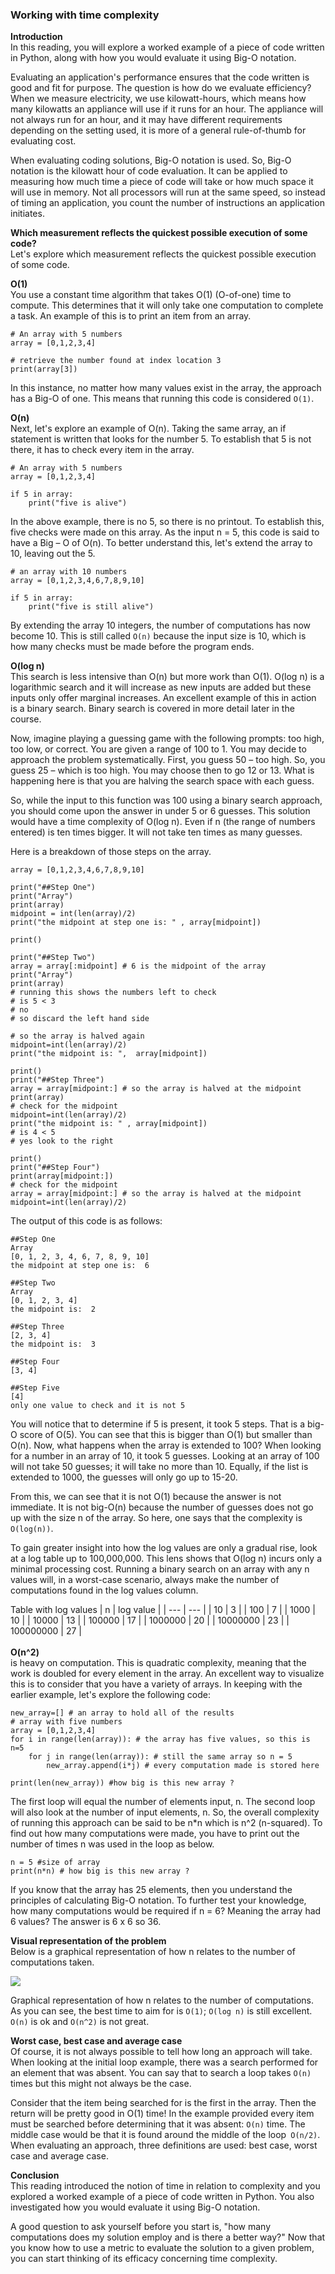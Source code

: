 ### Working with time complexity
__Introduction__  
In this reading, you will explore a worked example of a piece of code written in Python, along with how you would evaluate it using Big-O notation. 

Evaluating an application's performance ensures that the code written is good and fit for purpose. The question is how do we evaluate efficiency? When we measure electricity, we use kilowatt-hours, which means how many kilowatts an appliance will use if it runs for an hour. The appliance will not always run for an hour, and it may have different requirements depending on the setting used, it is more of a general rule-of-thumb for evaluating cost. 

When evaluating coding solutions, Big-O notation is used. So, Big-O notation is the kilowatt hour of code evaluation. It can be applied to measuring how much time a piece of code will take or how much space it will use in memory. Not all processors will run at the same speed, so instead of timing an application, you count the number of instructions an application initiates. 

__Which measurement reflects the quickest possible execution of some code?__  
Let's explore which measurement reflects the quickest possible execution of some code.

__O(1)__  
You use a constant time algorithm that takes O(1) (O-of-one) time to compute. This determines that it will only take one computation to complete a task. An example of this is to print an item from an array. 

```
# An array with 5 numbers 
array = [0,1,2,3,4]

# retrieve the number found at index location 3 
print(array[3])
```
In this instance, no matter how many values exist in the array, the approach has a Big-O of one. This means that running this code is considered `O(1)`. 

__O(n)__  
Next, let's explore an example of O(n). Taking the same array, an if statement is written that looks for the number 5. To establish that 5 is not there, it has to check every item in the array. 
```
# An array with 5 numbers 
array = [0,1,2,3,4] 

if 5 in array:
    print("five is alive")
```

In the above example, there is no 5, so there is no printout. To establish this, five checks were made on this array. As the input n = 5, this code is said to have a Big – O of O(n). To better understand this, let's extend the array to 10, leaving out the 5. 
```
# an array with 10 numbers 
array = [0,1,2,3,4,6,7,8,9,10]

if 5 in array:
    print("five is still alive")
```
By extending the array 10 integers, the number of computations has now become 10. This is still called `O(n)` because the input size is 10, which is how many checks must be made before the program ends. 

__O(log n)__  
This search is less intensive than O(n) but more work than O(1). O(log n) is a logarithmic search and it will increase as new inputs are added but these inputs only offer marginal increases. An excellent example of this in action is a binary search. Binary search is covered in more detail later in the course. 

Now, imagine playing a guessing game with the following prompts: too high, too low, or correct. You are given a range of 100 to 1. You may decide to approach the problem systematically. First, you guess 50 – too high. So, you guess 25 – which is too high. You may choose then to go 12 or 13. What is happening here is that you are halving the search space with each guess. 

So, while the input to this function was 100 using a binary search approach, you should come upon the answer in under 5 or 6 guesses. This solution would have a time complexity of O(log n). Even if n (the range of numbers entered) is ten times bigger. It will not take ten times as many guesses. 

Here is a breakdown of those steps on the array. 
```
array = [0,1,2,3,4,6,7,8,9,10]

print("##Step One")
print("Array")
print(array)
midpoint = int(len(array)/2)
print("the midpoint at step one is: " , array[midpoint])

print()

print("##Step Two")
array = array[:midpoint] # 6 is the midpoint of the array 
print("Array")
print(array)
# running this shows the numbers left to check 
# is 5 < 3 
# no 
# so discard the left hand side 

# so the array is halved again 
midpoint=int(len(array)/2)
print("the midpoint is: ",  array[midpoint])

print()
print("##Step Three") 
array = array[midpoint:] # so the array is halved at the midpoint
print(array)
# check for the midpoint 
midpoint=int(len(array)/2)
print("the midpoint is: " , array[midpoint])
# is 4 < 5 
# yes look to the right

print()
print("##Step Four") 
print(array[midpoint:]) 
# check for the midpoint 
array = array[midpoint:] # so the array is halved at the midpoint
midpoint=int(len(array)/2)
```
The output of this code is as follows:
```
##Step One
Array
[0, 1, 2, 3, 4, 6, 7, 8, 9, 10]
the midpoint at step one is:  6

##Step Two
Array
[0, 1, 2, 3, 4]
the midpoint is:  2

##Step Three
[2, 3, 4]
the midpoint is:  3

##Step Four
[3, 4]

##Step Five
[4]
only one value to check and it is not 5
```
You will notice that to determine if 5 is present, it took 5 steps. That is a big-O score of O(5). You can see that this is bigger than O(1) but smaller than O(n). Now, what happens when the array is extended to 100? When looking for a number in an array of 10, it took 5 guesses. Looking at an array of 100 will not take 50 guesses; it will take no more than 10. Equally, if the list is extended to 1000, the guesses will only go up to 15-20. 

From this, we can see that it is not O(1) because the answer is not immediate. It is not big-O(n) because the number of guesses does not go up with the size n of the array. So here, one says that the complexity is `O(log(n))`. 

To gain greater insight into how the log values are only a gradual rise, look at a log table up to 100,000,000. This lens shows that O(log n) incurs only a minimal processing cost. Running a binary search on an array with any n values will, in a worst-case scenario, always make the number of computations found in the log values column. 

Table with log values
| n | log value |
| --- | --- |
| 10 | 3 |
| 100 | 7 |
| 1000 | 10 |
| 10000 | 13 |
| 100000 | 17 |
| 1000000 | 20 |
| 10000000 | 23 |
| 100000000 | 27 |
<br><br>
__O(n^2)__  
is heavy on computation. This is quadratic complexity, meaning that the work is doubled for every element in the array. An excellent way to visualize this is to consider that you have a variety of arrays. In keeping with the earlier example, let's explore the following code: 
```
new_array=[] # an array to hold all of the results 
# array with five numbers 
array = [0,1,2,3,4]
for i in range(len(array)): # the array has five values, so this is n=5 
    for j in range(len(array)): # still the same array so n = 5 
        new_array.append(i*j) # every computation made is stored here 

print(len(new_array)) #how big is this new array ?
 ```
The first loop will equal the number of elements input, n. The second loop will also look at the number of input elements, n. So, the overall complexity of running this approach can be said to be n*n which is n^2 (n-squared). To find out how many computations were made, you have to print out the number of times n was used in the loop as below. 

```
n = 5 #size of array 
print(n*n) # how big is this new array ? 
```
If you know that the array has 25 elements, then you understand the principles of calculating Big-O notation. To further test your knowledge, how many computations would be required if n = 6? Meaning the array had 6 values? The answer is 6 x 6 so 36. 

__Visual representation of the problem__  
Below is a graphical representation of how n relates to the number of computations taken.

<img src="../../Assets/graphic-1.png">

Graphical representation of how n relates to the number of computations.
As you can see, the best time to aim for is `O(1)`; `O(log n)` is still excellent. `O(n)` is ok and `O(n^2)` is not great. 

__Worst case, best case and average case__  
Of course, it is not always possible to tell how long an approach will take. When looking at the initial loop example, there was a search performed for an element that was absent. You can say that to search a loop takes `O(n)` times but this might not always be the case. 

Consider that the item being searched for is the first in the array. Then the return will be pretty good in O(1) time! In the example provided every item must be searched before determining that it was absent: `O(n)` time. The middle case would be that it is found around the middle of the loop` O(n/2)`. When evaluating an approach, three definitions are used: best case, worst case and average case. 

__Conclusion__  
This reading introduced the notion of time in relation to complexity and you explored a worked example of a piece of code written in Python. You also investigated how you would evaluate it using Big-O notation. 

A good question to ask yourself before you start is, "how many computations does my solution employ and is there a better way?" Now that you know how to use a metric to evaluate the solution to a given problem, you can start thinking of its efficacy concerning time complexity. 

